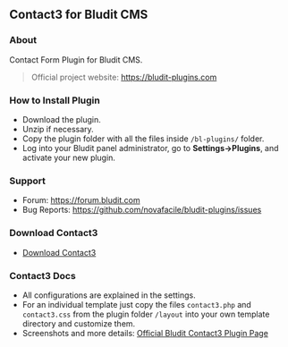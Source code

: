 ## Contact3 for Bludit CMS

### About

Contact Form Plugin for Bludit CMS.

> Official project website: https://bludit-plugins.com

### How to Install Plugin
- Download the plugin.
- Unzip if necessary.
- Copy the plugin folder with all the files inside `/bl-plugins/` folder.
- Log into your Bludit panel administrator, go to **Settings->Plugins**, and activate your new plugin.

### Support
- Forum: https://forum.bludit.com
- Bug Reports: https://github.com/novafacile/bludit-plugins/issues

### Download Contact3

- [Download Contact3](https://download.novafacile.com/bludit-plugins/contact3.zip)

### Contact3 Docs

- All configurations are explained in the settings.
- For an individual template just copy the files `contact3.php` and `contact3.css` from the plugin folder `/layout` into your own template directory and customize them.
- Screenshots and more details: [Official Bludit Contact3 Plugin Page](https://bludit-plugins.com#contact3)
